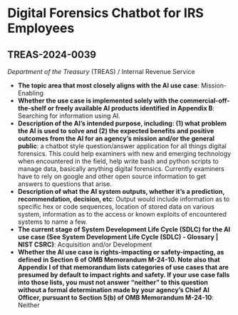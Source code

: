 # Digital Forensics Chatbot for IRS Employees
## TREAS-2024-0039
_Department of the Treasury_ (TREAS) / Internal Revenue Service


+ **The topic area that most closely aligns with the AI use case**: Mission-Enabling
+ **Whether the use case is implemented solely with the commercial-off-the-shelf or freely available AI products identified in Appendix B**: Searching for information using AI.
+ **Description of the AI’s intended purpose, including: (1) what problem the AI is used to solve and (2) the expected benefits and positive outcomes from the AI for an agency’s mission and/or the general public**: a chatbot style question/answer application for all things digital forensics. This could help examiners with new and emerging technology when encountered in the field, help write bash and python scripts to manage data, basically anything digital forensics. Currently examiners have to rely on google and other open source information to get answers to questions that arise.
+ **Description of what the AI system outputs, whether it’s a prediction, recommendation, decision, etc**: Output would include information as to specific hex or code sequences, location of stored data on various system, information as to the access or known exploits of encountered systems to name a few.
+ **The current stage of System Development Life Cycle (SDLC) for the AI use case (See System Development Life Cycle (SDLC) - Glossary | NIST CSRC)**: Acquisition and/or Development
+ **Whether the AI use case is rights-impacting or safety-impacting, as defined in Section 6 of OMB Memorandum M-24-10. Note also that Appendix I of that memorandum lists categories of use cases that are presumed by default to impact rights and safety. If your use case falls into those lists, you must not answer “neither” to this question without a formal determination made by your agency’s Chief AI Officer, pursuant to Section 5(b) of OMB Memorandum M-24-10**: Neither